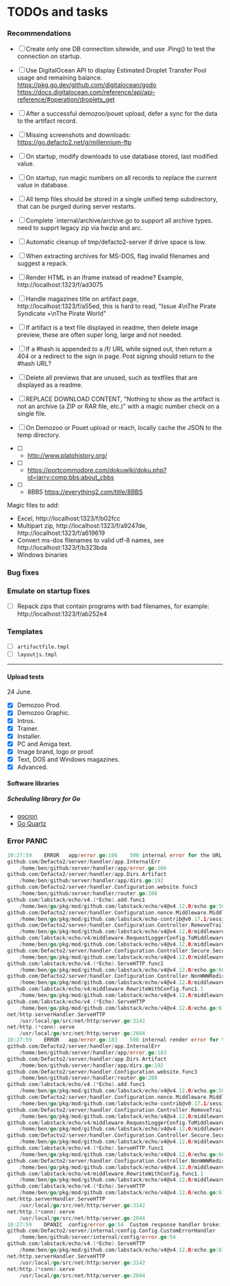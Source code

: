 # TODOs and tasks

### Recommendations

- [ ] Create only one DB connection sitewide, and use .Ping() to test the connection on startup.
- [ ] Use DigitalOcean API to display Estimated Droplet Transfer Pool usage and remaining balance. 
		https://pkg.go.dev/github.com/digitalocean/godo https://docs.digitalocean.com/reference/api/api-reference/#operation/droplets_get
- [ ] After a successful demozoo/pouet upload, defer a sync for the data to the artifact record.
- [ ] Missing screenshots and downloads: https://go.defacto2.net/g/millennium-ftp
- [ ] On startup, modify downloads to use database stored, last modified value.
- [ ] On startup, run magic numbers on all records to replace the current value in database.
- [ ] All temp files should be stored in a single unified temp subdirectory, that can be purged during server restarts.
- [ ] Complete `internal/archive/archive.go to support all archive types. need to supprt legacy zip via hwzip and arc.
- [ ] Automatic cleanup of tmp/defacto2-server if drive space is low.
- [ ] When extracting archives for MS-DOS, flag invalid filenames and suggest a repack.
- [ ] Render HTML in an iframe instead of readme? Example, http://localhost:1323/f/ad3075
- [ ] Handle magazines title on artifact page, http://localhost:1323/f/a55ed, this is hard to read, "Issue 4\nThe Pirate Syndicate +\nThe Pirate World"
- [ ] If artifact is a text file displayed in readme, then delete image preview, these are often super long, large and not needed.
- [ ] If a #hash is appended to a /f/<id> URL while signed out, then return a 404 or a redirect to the sign in page. Post signing should return to the #hash URL?
- [ ] Delete all previews that are unused, such as textfiles that are displayed as a readme.
- [ ] REPLACE DOWNLOAD CONTENT, "Nothing to show as the artifact is not an archive (a ZIP or RAR file, etc.)" with a magic number check on a single file.

- [ ] On Demozoo or Pouet upload or reach, locally cache the JSON to the temp directory.

- [ ] - http://www.platohistory.org/
- [ ] - https://portcommodore.com/dokuwiki/doku.php?id=larry:comp:bbs:about_cbbs
- [ ] - 8BBS https://everything2.com/title/8BBS



Magic files to add:

- Excel, http://localhost:1323/f/b02fcc
- Multipart zip, http://localhost:1323/f/a9247de, http://localhost:1323/f/a619619
- Convert ms-dos filenames to valid utf-8 names, see http://localhost:1323/f/b323bda
- Windows binaries

### Bug fixes

### Emulate on startup fixes

- [ ] Repack zips that contain programs with bad filenames, for example: http://localhost:1323/f/ab252e4

### Templates

- [ ] `artifactfile.tmpl`
- [ ] `layoutjs.tmpl`
 
---

#### Upload tests

24 June.

- [X] Demozoo Prod.
- [X] Demozoo Graphic.
- [X] Intros.
- [X] Trainer.
- [X] Installer.
- [X] PC and Amiga text.
- [X] Image brand, logo or proof.
- [X] Text, DOS and Windows magazines.
- [X] Advanced.

#### Software libraries

#####  Scheduling library for Go

- [gocron](https://github.com/go-co-op/gocron)
- [Go Quartz](https://github.com/reugn/go-quartz)


### Error PANIC

```go
10:27:59	ERROR	app/error.go:166	500 internal error for the URL, "artifact": write tcp 127.0.0.1:1323->127.0.0.1:39474: write: broken pipe: caused by artifact b9442d (8887)
github.com/Defacto2/server/handler/app.InternalErr
	/home/ben/github/server/handler/app/error.go:166
github.com/Defacto2/server/handler/app.Dirs.Artifact
	/home/ben/github/server/handler/app/dirs.go:192
github.com/Defacto2/server/handler.Configuration.website.func3
	/home/ben/github/server/handler/router.go:208
github.com/labstack/echo/v4.(*Echo).add.func1
	/home/ben/go/pkg/mod/github.com/labstack/echo/v4@v4.12.0/echo.go:587
github.com/Defacto2/server/handler.Configuration.nonce.Middleware.MiddlewareWithConfig.func1.1
	/home/ben/go/pkg/mod/github.com/labstack/echo-contrib@v0.17.1/session/session.go:73
github.com/Defacto2/server/handler.Configuration.Controller.RemoveTrailingSlashWithConfig.func2.1
	/home/ben/go/pkg/mod/github.com/labstack/echo/v4@v4.12.0/middleware/slash.go:117
github.com/labstack/echo/v4/middleware.RequestLoggerConfig.ToMiddleware.func1.1
	/home/ben/go/pkg/mod/github.com/labstack/echo/v4@v4.12.0/middleware/request_logger.go:286
github.com/Defacto2/server/handler.Configuration.Controller.Secure.SecureWithConfig.func4.1
	/home/ben/go/pkg/mod/github.com/labstack/echo/v4@v4.12.0/middleware/secure.go:141
github.com/labstack/echo/v4.(*Echo).ServeHTTP.func1
	/home/ben/go/pkg/mod/github.com/labstack/echo/v4@v4.12.0/echo.go:668
github.com/Defacto2/server/handler.Configuration.Controller.NonWWWRedirect.NonWWWRedirectWithConfig.redirect.func6.1
	/home/ben/go/pkg/mod/github.com/labstack/echo/v4@v4.12.0/middleware/redirect.go:152
github.com/labstack/echo/v4/middleware.RewriteWithConfig.func1.1
	/home/ben/go/pkg/mod/github.com/labstack/echo/v4@v4.12.0/middleware/rewrite.go:77
github.com/labstack/echo/v4.(*Echo).ServeHTTP
	/home/ben/go/pkg/mod/github.com/labstack/echo/v4@v4.12.0/echo.go:674
net/http.serverHandler.ServeHTTP
	/usr/local/go/src/net/http/server.go:3142
net/http.(*conn).serve
	/usr/local/go/src/net/http/server.go:2044
10:27:59	ERROR	app/error.go:183	500 internal render error for the URL, "artifact": the server could not render the html template for this page
github.com/Defacto2/server/handler/app.InternalErr
	/home/ben/github/server/handler/app/error.go:183
github.com/Defacto2/server/handler/app.Dirs.Artifact
	/home/ben/github/server/handler/app/dirs.go:192
github.com/Defacto2/server/handler.Configuration.website.func3
	/home/ben/github/server/handler/router.go:208
github.com/labstack/echo/v4.(*Echo).add.func1
	/home/ben/go/pkg/mod/github.com/labstack/echo/v4@v4.12.0/echo.go:587
github.com/Defacto2/server/handler.Configuration.nonce.Middleware.MiddlewareWithConfig.func1.1
	/home/ben/go/pkg/mod/github.com/labstack/echo-contrib@v0.17.1/session/session.go:73
github.com/Defacto2/server/handler.Configuration.Controller.RemoveTrailingSlashWithConfig.func2.1
	/home/ben/go/pkg/mod/github.com/labstack/echo/v4@v4.12.0/middleware/slash.go:117
github.com/labstack/echo/v4/middleware.RequestLoggerConfig.ToMiddleware.func1.1
	/home/ben/go/pkg/mod/github.com/labstack/echo/v4@v4.12.0/middleware/request_logger.go:286
github.com/Defacto2/server/handler.Configuration.Controller.Secure.SecureWithConfig.func4.1
	/home/ben/go/pkg/mod/github.com/labstack/echo/v4@v4.12.0/middleware/secure.go:141
github.com/labstack/echo/v4.(*Echo).ServeHTTP.func1
	/home/ben/go/pkg/mod/github.com/labstack/echo/v4@v4.12.0/echo.go:668
github.com/Defacto2/server/handler.Configuration.Controller.NonWWWRedirect.NonWWWRedirectWithConfig.redirect.func6.1
	/home/ben/go/pkg/mod/github.com/labstack/echo/v4@v4.12.0/middleware/redirect.go:152
github.com/labstack/echo/v4/middleware.RewriteWithConfig.func1.1
	/home/ben/go/pkg/mod/github.com/labstack/echo/v4@v4.12.0/middleware/rewrite.go:77
github.com/labstack/echo/v4.(*Echo).ServeHTTP
	/home/ben/go/pkg/mod/github.com/labstack/echo/v4@v4.12.0/echo.go:674
net/http.serverHandler.ServeHTTP
	/usr/local/go/src/net/http/server.go:3142
net/http.(*conn).serve
	/usr/local/go/src/net/http/server.go:2044
10:27:59	DPANIC	config/error.go:54	Custom response handler broke: %swrite tcp 127.0.0.1:1323->127.0.0.1:39474: write: broken pipe
github.com/Defacto2/server/internal/config.Config.CustomErrorHandler
	/home/ben/github/server/internal/config/error.go:54
github.com/labstack/echo/v4.(*Echo).ServeHTTP
	/home/ben/go/pkg/mod/github.com/labstack/echo/v4@v4.12.0/echo.go:675
net/http.serverHandler.ServeHTTP
	/usr/local/go/src/net/http/server.go:3142
net/http.(*conn).serve
	/usr/local/go/src/net/http/server.go:2044
```